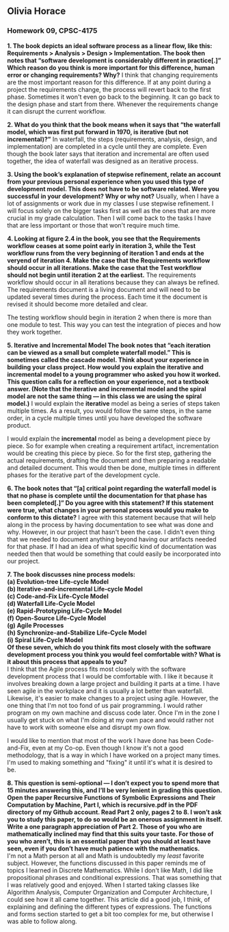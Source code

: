 ## Olivia Horace  
### Homework 09, CPSC-4175   

**1. The book depicts an ideal software process as a linear flow, like this: Requirements > Analysis > Design > Implementation. The book then notes that “software development is considerably different in practice[.]” Which reason do you think is more important for this difference, human error or changing requirements? Why?**
I think that changing requirements are the most important reason for this difference. If at any point during a project the requirements change, the process will revert back to the first phase. Sometimes it won't even go back to the beginning. It can go back to the design phase and start from there. Whenever the requirements change it can disrupt the current workflow.  
  
**2. What do you think that the book means when it says that “the waterfall model, which was first put forward in 1970, is iterative (but not incremental)?”**
In waterfall, the steps (requirements, analysis, design, and implementation) are completed in a cycle until they are complete. Even though the book later says that iteration and incremental are often used together, the idea of waterfall was designed as an iterative process.  
  
**3. Using the book’s explanation of stepwise refinement, relate an account from your previous personal experience when you used this type of development model. This does not have to be software related. Were you successful in your development? Why or why not?** 
Usually, when I have a lot of assignments or work due in my classes I use stepwise refinement. I will focus solely on the bigger tasks first as well as the ones that are more crucial in my grade calculation. Then I will come back to the tasks I have that are less important or those that won't require much time.  

**4. Looking at figure 2.4 in the book, you see that the Requirements workflow ceases at some point early in iteration 3, while the Test workflow runs from the very beginning of iteration 1 and ends at the veryend of iteration 4. Make the case that the Requirements workflow should occur in all iterations. Make the case that the Test workflow should not begin until iteration 2 at the earliest.** 
The requirements workflow should occur in all iterations because they can always be refined. The requirements document is a living document and will need to be updated several times during the process. Each time it the document is revised it should become more detailed and clear.  

The testing workflow should begin in iteration 2 when there is more than one module to test. This way you can test the integration of pieces and how they work together.   

**5. Iterative and Incremental Model The book notes that “each iteration can be viewed as a small but complete waterfall model.” This is sometimes called the cascade model. Think about your experience in building your class project. How would you explain the iterative and incremental model to a young programmer who asked you how it worked. This question calls for a reflection on your experience, not a textbook answer. (Note that the iterative and incremental model and the spiral model are not the same thing — in this class we are using the spiral model.)**
I would explain the **iterative** model as being a series of steps taken multiple times. As a result, you would follow the same steps, in the same order, in a cycle multiple times until you have developed the software product. 

I would explain the **incremental** model as being a development piece by piece. So for example when creating a requirement artifact, incrementation would be creating this piece by piece. So for the first step, gathering the actual requirements, drafting the document and then preparing a readable and detailed document. This would then be done, multiple times in different phases for the iterative part of the development cycle.  

**6. The book notes that “[a] critical point regarding the waterfall model is that no phase is complete until the documentation for that phase has been completed[.]” Do you agree with this statement? If this statement were true, what changes in your personal process would you make to conform to this dictate?**
I agree with this statement because that will help along in the process by having documentation to see what was done and why. However, in our project that hasn't been the case. I didn't even thing that we needed to document anything beyond having our artifacts needed for that phase. If I had an idea of what specific kind of documentation was needed then that would be something that could easily be incorporated into our project.  

**7. The book discusses nine process models:  
(a) Evolution-tree Life-cycle Model  
(b) Iterative-and-incremental Life-cycle Model  
(c) Code-and-Fix Life-Cycle Model  
(d) Waterfall Life-Cycle Model  
(e) Rapid-Prototyping Life-Cycle Model  
(f) Open-Source Life-Cycle Model  
(g) Agile Processes  
(h) Synchronize-and-Stabilize Life-Cycle Model  
(i) Spiral Life-Cycle Model  
Of these seven, which do you think fits most closely with the software development process you think you would feel comfortable with? What is it about this process that appeals to you?**  
I think that the Agile process fits most closely with the software development process that I would be comfortable with. I like it because it involves breaking down a large project and building it parts at a time. I have seen agile in the workplace and it is usually a lot better than waterfall. Likewise, it's easier to make changes to a project using agile. However, the one thing that I'm not too fond of us pair programming. I would rather program on my own machine and discuss code later. Once I'm in the zone I usually get stuck on what I'm doing at my own pace and would rather not have to work with someone else and disrupt my own flow.  

I would like to mention that most of the work I have done has been Code-and-Fix, even at my Co-op. Even though I know it's not a good methodology, that is a way in which I have worked on a project many times. I'm used to making something and "fixing" it until it's what it is desired to be.  
  
**8. This question is semi-optional — I don’t expect you to spend more that 15 minutes answering this, and I’ll be very lenient in grading this question. Open the paper Recursive Functions of Symbolic Expressions and Their Computation by Machine, Part I, which is recursive.pdf in the PDF directory of my Github account. Read Part 2 only, pages 2 to 8. I won’t ask you to study this paper, to do so would be an onerous assignment in itself. Write a one paragraph appreciation of Part 2. Those of you who are mathematically inclined may find that this suits your taste. For those of you who aren’t, this is an essential paper that you should at least have seen, even if you don’t have much patience with the mathematics.**  
I'm not a Math person at all and Math is undoubtedly my *least* favorite subject. However, the functions discussed in this paper reminds me of topics I learned in Discrete Mathematics. While I don't like Math, I did like propositional phrases and conditional expressions. That was something that I was relatively good and enjoyed. When I started taking classes like Algorithm Analysis, Computer Organization and Computer Architecture, I could see how it all came together. This article did a good job, I think, of explaining and defining the different types of expressions. The functions and forms section started to get a bit too complex for me, but otherwise I was able to follow along.

